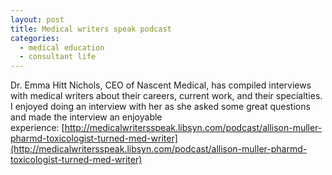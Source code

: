 ```yaml
---
layout: post
title: Medical writers speak podcast
categories:
  - medical education
  - consultant life
---
```



Dr. Emma Hitt Nichols, CEO of Nascent Medical, has compiled interviews with medical writers about their careers, current work, and their specialties. I enjoyed doing an interview with her as she asked some great questions and made the interview an enjoyable experience: [http://medicalwritersspeak.libsyn.com/podcast/allison-muller-pharmd-toxicologist-turned-med-writer](http://medicalwritersspeak.libsyn.com/podcast/allison-muller-pharmd-toxicologist-turned-med-writer)